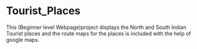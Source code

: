 # Tourist_Places
This (Beginner level Webpage)project displays the North and South Indian Tourist places and the route maps for the places is included with the help of google maps.
